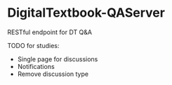 # DigitalTextbook-QAServer
RESTful endpoint for DT Q&amp;A

TODO for studies:
* Single page for discussions
* Notifications
* Remove discussion type
